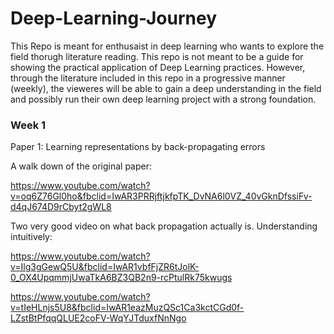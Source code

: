 # Deep-Learning-Journey

This Repo is meant for enthusaist in deep learning who wants to explore the field thorugh literature reading. This repo is not meant to be a guide for showing the practical application of Deep Learning practices. However, through the literature included in this repo in a progressive manner (weekly), the vieweres will be able to gain a deep understanding in the field and possibly run their own deep learning project with a strong foundation. 


### Week 1

Paper 1: Learning representations by back-propagating errors

A walk down of the original paper:

https://www.youtube.com/watch?v=oq6Z76Gl0ho&fbclid=IwAR3PRRjftjkfpTK_DvNA6l0VZ_40vGknDfssiFv-d4qJ674D9rCbyt2gWL8

Two very good video on what back propagation actually is. Understanding intuitively:

https://www.youtube.com/watch?v=Ilg3gGewQ5U&fbclid=IwAR1vbfFjZR6tJolK-0_OX4UpqmmjUwaTkA6BZ3QB2n9-rcPtulRk75kwugs


https://www.youtube.com/watch?v=tIeHLnjs5U8&fbclid=IwAR1eazMuzQSc1Ca3kctCGd0f-LZstBtPfqqQLUE2coFV-WqYJTduxfNnNgo
